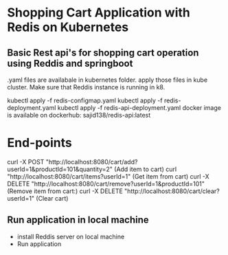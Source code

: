# Shopping Cart Application with Redis on Kubernetes ##############################################################

## Basic Rest api's for shopping cart operation using Reddis and springboot 
.yaml files are availabale in kubernetes folder. apply those files in kube cluster.
Make sure that Reddis instance is running in k8.

 kubectl apply -f redis-configmap.yaml
 kubectl apply -f redis-deployment.yaml
 kubectl apply -f redis-api-deployment.yaml
 docker image is available on dockerhub: sajid138/redis-api:latest

# End-points

  curl -X POST "http://localhost:8080/cart/add?userId=1&productId=101&quantity=2" (Add item to cart)
  curl "http://localhost:8080/cart/items?userId=1" (Get item from cart)
  curl -X DELETE "http://localhost:8080/cart/remove?userId=1&productId=101" (Remove item from cart:)
  curl -X DELETE "http://localhost:8080/cart/clear?userId=1" (Clear cart)

## Run application in local machine

  - install Reddis server on local machine
  - Run application




  

